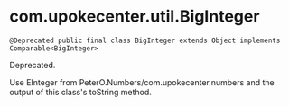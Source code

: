 # com.upokecenter.util.BigInteger

    @Deprecated public final class BigInteger extends Object implements Comparable<BigInteger>

Deprecated.
<div class='deprecationComment'>Use EInteger from PeterO.Numbers/com.upokecenter.numbers and the output of
this class's toString method.</div>
